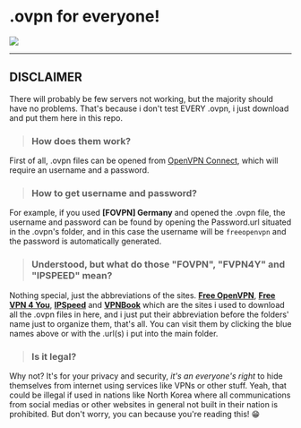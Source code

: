 # .ovpn for everyone!

![](https://upload.wikimedia.org/wikipedia/commons/f/f5/OpenVPN_logo.svg)

---
## DISCLAIMER
There will probably be few servers not working, but the majority should have no problems. That's because i don't test EVERY .ovpn, i just download and put them here in this repo.

> ### How does them work?

First of all, .ovpn files can be opened from [OpenVPN Connect](https://openvpn.net/download-open-vpn/ "Scroll down to OpenVPN Connect!"), which will require an username and a password.

> ### How to get username and password?

For example, if you used **[FOVPN] Germany** and opened the .ovpn file, the username and password can be found by opening the Password.url situated in the .ovpn's folder, and in this case the username will be `freeopenvpn` and the password is automatically generated.

> ### Understood, but what do those "FOVPN", "FVPN4Y" and "IPSPEED" mean?

Nothing special, just the abbreviations of the sites. **[Free OpenVPN](https://www.freeopenvpn.org/ "Free OpenVPN website")**, **[Free VPN 4 You](https://freevpn4you.net/ "Free VPN 4 You website")**, **[IPSpeed](https://ipspeed.info/ "IPSpeed website")** and **[VPNBook](https://vpnbook.com "VPNBook website")** which are the sites i used to download all the .ovpn files in here, and i just put their abbreviation before the folders' name just to organize them, that's all. You can visit them by clicking the blue names above or with the .url(s) i put into the main folder.

> ### Is it legal?

Why not? It's for your privacy and security, *it's an everyone's right* to hide themselves from internet using services like VPNs or other stuff. Yeah, that could be illegal if used in nations like North Korea where all communications from social medias or other websites in general not built in their nation is prohibited. But don't worry, you can because you're reading this! 😁